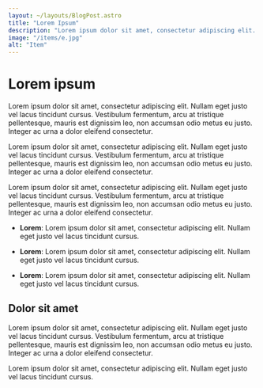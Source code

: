 ```yaml
---
layout: ~/layouts/BlogPost.astro
title: "Lorem Ipsum"
description: "Lorem ipsum dolor sit amet, consectetur adipiscing elit. Nullam eget justo vel lacus tincidunt cursus."
image: "/items/e.jpg"
alt: "Item"
---
```


# Lorem ipsum

Lorem ipsum dolor sit amet, consectetur adipiscing elit. Nullam eget justo vel lacus tincidunt cursus. Vestibulum fermentum, arcu at tristique pellentesque, mauris est dignissim leo, non accumsan odio metus eu justo. Integer ac urna a dolor eleifend consectetur.

Lorem ipsum dolor sit amet, consectetur adipiscing elit. Nullam eget justo vel lacus tincidunt cursus. Vestibulum fermentum, arcu at tristique pellentesque, mauris est dignissim leo, non accumsan odio metus eu justo. Integer ac urna a dolor eleifend consectetur.

Lorem ipsum dolor sit amet, consectetur adipiscing elit. Nullam eget justo vel lacus tincidunt cursus. Vestibulum fermentum, arcu at tristique pellentesque, mauris est dignissim leo, non accumsan odio metus eu justo. Integer ac urna a dolor eleifend consectetur.

* **Lorem**: Lorem ipsum dolor sit amet, consectetur adipiscing elit. Nullam eget justo vel lacus tincidunt cursus.

* **Lorem**: Lorem ipsum dolor sit amet, consectetur adipiscing elit. Nullam eget justo vel lacus tincidunt cursus.

* **Lorem**: Lorem ipsum dolor sit amet, consectetur adipiscing elit. Nullam eget justo vel lacus tincidunt cursus.

## Dolor sit amet

Lorem ipsum dolor sit amet, consectetur adipiscing elit. Nullam eget justo vel lacus tincidunt cursus. Vestibulum fermentum, arcu at tristique pellentesque, mauris est dignissim leo, non accumsan odio metus eu justo. Integer ac urna a dolor eleifend consectetur.

Lorem ipsum dolor sit amet, consectetur adipiscing elit. Nullam eget justo vel lacus tincidunt cursus.